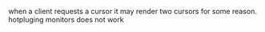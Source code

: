 when a client requests a cursor it may render two cursors for some reason.
hotpluging monitors does not work
